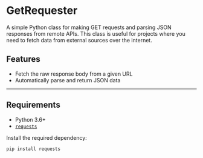 # GetRequester

A simple Python class for making GET requests and parsing JSON responses from remote APIs. This class is useful for projects where you need to fetch data from external sources over the internet.

## Features

- Fetch the raw response body from a given URL
- Automatically parse and return JSON data

---

## Requirements

- Python 3.6+
- [`requests`](https://pypi.org/project/requests/)

Install the required dependency:

```bash
pip install requests
